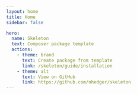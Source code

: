 ```yaml
---
layout: home
title: Home
sidebar: false

hero:
  name: Skeleton
  text: Composer package template
  actions:
    - theme: brand
      text: Create package from template
      link: /skeleton/guide/installation
    - theme: alt
      text: View on GitHub
      link: https://github.com/nhedger/skeleton
---
```

